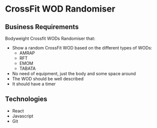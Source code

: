 # CrossFit WOD Randomiser

## Business Requirements
Bodyweight Crossfit WODs Randomiser that:
- Show a random CrossFit WOD based on the different types of WODs:
    - AMRAP
    - RFT
    - EMOM
    - TABATA
- No need of equipment, just the body and some space around
- The WOD should be well described
- It should have a timer

## Technologies
- React
- Javascript
- Git

